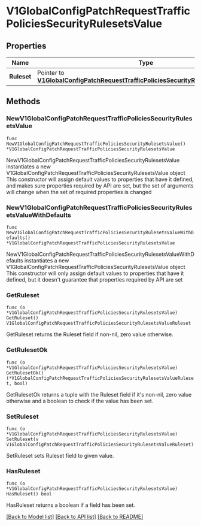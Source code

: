 # V1GlobalConfigPatchRequestTrafficPoliciesSecurityRulesetsValue

## Properties

Name | Type | Description | Notes
------------ | ------------- | ------------- | -------------
**Ruleset** | Pointer to [**V1GlobalConfigPatchRequestTrafficPoliciesSecurityRulesetsValueRuleset**](V1GlobalConfigPatchRequestTrafficPoliciesSecurityRulesetsValueRuleset.md) |  | [optional] 

## Methods

### NewV1GlobalConfigPatchRequestTrafficPoliciesSecurityRulesetsValue

`func NewV1GlobalConfigPatchRequestTrafficPoliciesSecurityRulesetsValue() *V1GlobalConfigPatchRequestTrafficPoliciesSecurityRulesetsValue`

NewV1GlobalConfigPatchRequestTrafficPoliciesSecurityRulesetsValue instantiates a new V1GlobalConfigPatchRequestTrafficPoliciesSecurityRulesetsValue object
This constructor will assign default values to properties that have it defined,
and makes sure properties required by API are set, but the set of arguments
will change when the set of required properties is changed

### NewV1GlobalConfigPatchRequestTrafficPoliciesSecurityRulesetsValueWithDefaults

`func NewV1GlobalConfigPatchRequestTrafficPoliciesSecurityRulesetsValueWithDefaults() *V1GlobalConfigPatchRequestTrafficPoliciesSecurityRulesetsValue`

NewV1GlobalConfigPatchRequestTrafficPoliciesSecurityRulesetsValueWithDefaults instantiates a new V1GlobalConfigPatchRequestTrafficPoliciesSecurityRulesetsValue object
This constructor will only assign default values to properties that have it defined,
but it doesn't guarantee that properties required by API are set

### GetRuleset

`func (o *V1GlobalConfigPatchRequestTrafficPoliciesSecurityRulesetsValue) GetRuleset() V1GlobalConfigPatchRequestTrafficPoliciesSecurityRulesetsValueRuleset`

GetRuleset returns the Ruleset field if non-nil, zero value otherwise.

### GetRulesetOk

`func (o *V1GlobalConfigPatchRequestTrafficPoliciesSecurityRulesetsValue) GetRulesetOk() (*V1GlobalConfigPatchRequestTrafficPoliciesSecurityRulesetsValueRuleset, bool)`

GetRulesetOk returns a tuple with the Ruleset field if it's non-nil, zero value otherwise
and a boolean to check if the value has been set.

### SetRuleset

`func (o *V1GlobalConfigPatchRequestTrafficPoliciesSecurityRulesetsValue) SetRuleset(v V1GlobalConfigPatchRequestTrafficPoliciesSecurityRulesetsValueRuleset)`

SetRuleset sets Ruleset field to given value.

### HasRuleset

`func (o *V1GlobalConfigPatchRequestTrafficPoliciesSecurityRulesetsValue) HasRuleset() bool`

HasRuleset returns a boolean if a field has been set.


[[Back to Model list]](../README.md#documentation-for-models) [[Back to API list]](../README.md#documentation-for-api-endpoints) [[Back to README]](../README.md)


